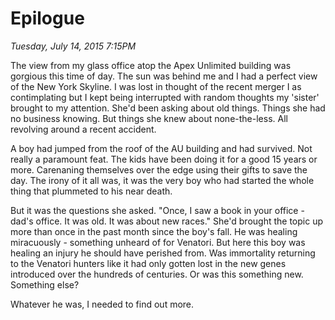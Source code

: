 # Epilogue
_Tuesday, July 14, 2015 7:15PM_

The view from my glass office atop the Apex Unlimited building was gorgious this time of day.  The sun was behind me and I had a perfect view of the New York Skyline.  I was lost in thought of the recent merger I as contimplating but I kept being interrupted with random thoughts my 'sister' brought to my attention.  She'd been asking about old things.  Things she had no business knowing.  But things she knew about none-the-less.  All revolving around a recent accident.

A boy had jumped from the roof of the AU building and had survived.  Not really a paramount feat.  The kids have been doing it for a good 15 years or more.  Carenaning themselves over the edge using their gifts to save the day.  The irony of it all was, it was the very boy who had started the whole thing that plummeted to his near death.  

But it was the questions she asked.  "Once, I saw a book in your office - dad's office.  It was old.  It was about new races."  She'd brought the topic up more than once in the past month since the boy's fall.  He was healing miracuously - something unheard of for Venatori.  But here this boy was healing an injury he should have perished from.  Was immortality returning to the Venatori hunters like it had only gotten lost in the new genes introduced over the hundreds of centuries.  Or was this something new.  Something else?  

Whatever he was,  I needed to find out more.
